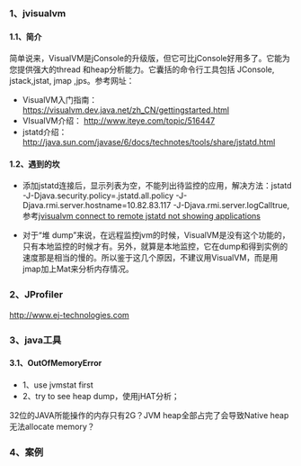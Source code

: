 ### 1、jvisualvm
#### 1.1、简介
简单说来，VisualVM是jConsole的升级版，但它可比jConsole好用多了。它能为您提供强大的thread 和heap分析能力。它囊括的命令行工具包括 JConsole, jstack,jstat, jmap ,jps。参考网址：

- VisualVM入门指南：https://visualvm.dev.java.net/zh_CN/gettingstarted.html 
- VIsualVM介绍：    http://www.iteye.com/topic/516447 
- jstatd介绍：      http://java.sun.com/javase/6/docs/technotes/tools/share/jstatd.html

#### 1.2、遇到的坎

- 添加jstatd连接后，显示列表为空，不能列出待监控的应用，解决方法：jstatd -J-Djava.security.policy=.jstatd.all.policy -J-Djava.rmi.server.hostname=10.82.83.117 -J-Djava.rmi.server.logCalltrue,参考[jvisualvm connect to remote jstatd not showing applications](http://stackoverflow.com/questions/32515727/jvisualvm-connect-to-remote-jstatd-not-showing-applications)

- 对于“堆 dump”来说，在远程监控jvm的时候，VisualVM是没有这个功能的，只有本地监控的时候才有。另外，就算是本地监控，它在dump和得到实例的 速度那是相当的慢的。所以鉴于这几个原因，不建议用VisualVM，而是用jmap加上Mat来分析内存情况。

### 2、JProfiler

http://www.ej-technologies.com

### 3、java工具
#### 3.1、OutOfMemoryError
- 1、use jvmstat first
- 2、try to see heap dump，使用jHAT分析；

32位的JAVA所能操作的内存只有2G？JVM heap全部占完了会导致Native heap无法allocate memory？

### 4、案例

